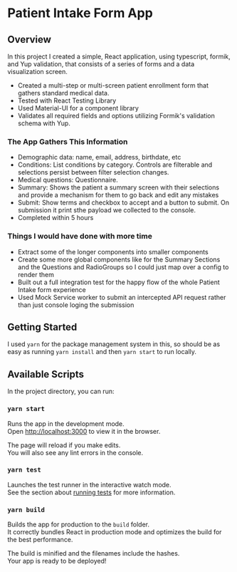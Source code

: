 # Patient Intake Form App

## Overview

In this project I created a simple, React application, using typescript, formik, and Yup validation, that consists of a series of forms and a data visualization screen.

- Created a multi-step or multi-screen patient enrollment form that gathers standard medical data.
- Tested with React Testing Library
- Used Material-UI for a component library
- Validates all required fields and options utilizing Formik's validation schema with Yup.

### The App Gathers This Information

- Demographic data: name, email, address, birthdate, etc
- Conditions: List conditions by category. Controls are filterable and selections persist between filter selection changes.
- Medical questions: Questionnaire.
- Summary: Shows the patient a summary screen with their selections and provide a mechanism for them to go back and edit any mistakes
- Submit: Show terms and checkbox to accept and a button to submit. On submission it print sthe payload we collected to the console.
- Completed within 5 hours

### Things I would have done with more time

- Extract some of the longer components into smaller components
- Create some more global components like for the Summary Sections and the Questions and RadioGroups so I could just map over a config to render them
- Built out a full integration test for the happy flow of the whole Patient Intake form experience
- Used Mock Service worker to submit an intercepted API request rather than just console loging the submission

## Getting Started

I used `yarn` for the package management system in this, so should be as easy as running `yarn install` and then `yarn start` to run locally.

## Available Scripts

In the project directory, you can run:

### `yarn start`

Runs the app in the development mode.\
Open [http://localhost:3000](http://localhost:3000) to view it in the browser.

The page will reload if you make edits.\
You will also see any lint errors in the console.

### `yarn test`

Launches the test runner in the interactive watch mode.\
See the section about [running tests](https://facebook.github.io/create-react-app/docs/running-tests) for more information.

### `yarn build`

Builds the app for production to the `build` folder.\
It correctly bundles React in production mode and optimizes the build for the best performance.

The build is minified and the filenames include the hashes.\
Your app is ready to be deployed!
